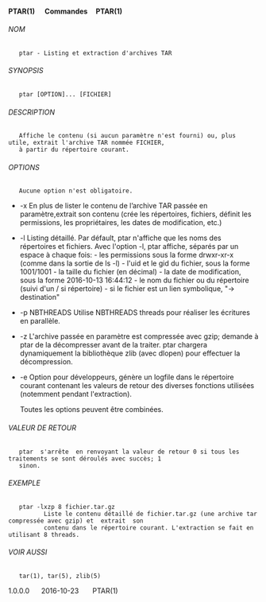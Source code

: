 #### PTAR(1)  &nbsp;&nbsp;&nbsp;&nbsp; Commandes&nbsp;&nbsp;&nbsp; &nbsp;PTAR(1)



###### NOM
       ptar - Listing et extraction d'archives TAR

###### SYNOPSIS
       ptar [OPTION]... [FICHIER]

###### DESCRIPTION
       Affiche le contenu (si aucun paramètre n'est fourni) ou, plus utile, extrait l'archive TAR nommée FICHIER,
       à partir du répertoire courant.

###### OPTIONS
       Aucune option n'est obligatoire.


  * -x
            En plus de lister le contenu de l’archive TAR passée en paramètre,extrait  son  contenu  (crée  les
            répertoires, fichiers, définit les permissions, les propriétaires, les dates de modification, etc.)


  * -l
            Listing  détaillé.  Par  défault,  ptar  n'affiche  que  les noms des répertoires et fichiers. Avec
            l'option -l, ptar affiche, séparés par un espace à chaque fois:
             - les permissions sous la forme drwxr-xr-x (comme dans la sortie de ls -l)
             - l'uid et le gid du fichier, sous la forme 1001/1001
             - la taille du fichier (en décimal)
             - la date de modification, sous la forme 2016-10-13 16:44:12
             - le nom du fichier ou du répertoire (suivi d'un / si répertoire)
             - si le fichier est un lien symbolique, "-> destination"


  * -p NBTHREADS
            Utilise NBTHREADS threads pour réaliser les écritures en parallèle.

  * -z
            L'archive passée en paramètre est compressée avec gzip; demande à ptar de la décompresser avant  de
            la  traiter.  ptar  chargera  dynamiquement  la  bibliothèque  zlib (avec dlopen) pour effectuer la
            décompression.

  * -e
            Option pour développeurs, génère un logfile dans le répertoire courant  contenant  les  valeurs  de
            retour des diverses fonctions utilisées (notemment pendant l'extraction).

       Toutes les options peuvent être combinées.

###### VALEUR DE RETOUR
       ptar  s'arrête  en renvoyant la valeur de retour 0 si tous les traitements se sont déroulés avec succès; 1
       sinon.


###### EXEMPLE
       ptar -lxzp 8 fichier.tar.gz
              Liste le contenu détaillé de fichier.tar.gz (une archive tar compressée avec gzip) et  extrait  son
              contenu dans le répertoire courant. L'extraction se fait en utilisant 8 threads.

###### VOIR AUSSI
       tar(1), tar(5), zlib(5)



1.0.0.0  &nbsp;&nbsp;&nbsp;&nbsp;&nbsp;2016-10-23                                     &nbsp;&nbsp; &nbsp;&nbsp;&nbsp;PTAR(1)
